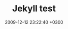 ---
layout: post
title:  "Jekyll test"
cover: /assets/cover/2.jpg
date:   2009-12-12 23:22:40 +0300
---